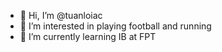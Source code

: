- 👋 Hi, I’m @tuanloiac
- 👀 I’m interested in playing football and running
- 🌱 I’m currently learning IB at FPT
